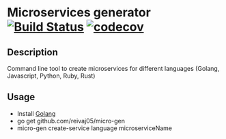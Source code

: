 # Microservices generator [![Build Status](https://travis-ci.org/reivaj05/micro-gen.svg?branch=master)](https://travis-ci.org/reivaj05/micro-gen) [![codecov](https://codecov.io/gh/reivaj05/micro-gen/branch/master/graph/badge.svg)](https://codecov.io/gh/reivaj05/micro-gen)


## Description

Command line tool to create microservices for different languages (Golang, Javascript, Python, Ruby, Rust)

## Usage

 - Install [Golang](https://golang.org/doc/install)
 - go get github.com/reivaj05/micro-gen
 - micro-gen create-service language microserviceName